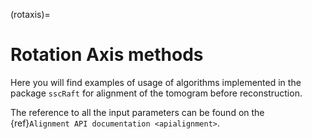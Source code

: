 (rotaxis)=
# Rotation Axis methods

Here you will find examples of usage of algorithms implemented in the package `sscRaft` for
alignment of the tomogram before reconstruction.

The reference to all the input parameters can be found on the {ref}`Alignment API documentation <apialignment>`.
